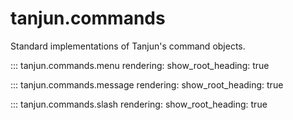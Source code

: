 # tanjun.commands

Standard implementations of Tanjun's command objects.

::: tanjun.commands.menu
    rendering:
        show_root_heading: true

::: tanjun.commands.message
    rendering:
        show_root_heading: true

::: tanjun.commands.slash
    rendering:
        show_root_heading: true
